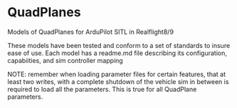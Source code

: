 # QuadPlanes
Models of QuadPlanes for ArduPilot SITL in Realflight8/9

These models have been tested and conform to a set of standards to insure ease of use.
Each model has a readme.md file describing its configuration, capabiities, and sim controller mapping

NOTE: remember when loading parameter files for certain features, that at least two writes, with a complete shutdown of the vehicle sim in between is required to load all the parameters. This is true for all QuadPlane parameters.